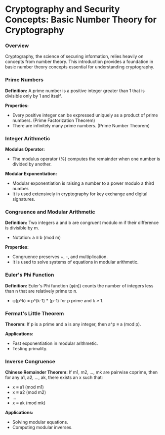 # Cryptography and Security Concepts: Basic Number Theory for Cryptography

### Overview

Cryptography, the science of securing information, relies heavily on concepts from number theory. This introduction provides a foundation in basic number theory concepts essential for understanding cryptography.

### Prime Numbers

**Definition:** A prime number is a positive integer greater than 1 that is divisible only by 1 and itself.

**Properties:**
- Every positive integer can be expressed uniquely as a product of prime numbers. (Prime Factorization Theorem)
- There are infinitely many prime numbers. (Prime Number Theorem)

### Integer Arithmetic

**Modulus Operator:**
- The modulus operator (%) computes the remainder when one number is divided by another.

**Modular Exponentiation:**
- Modular exponentiation is raising a number to a power modulo a third number.
- It is used extensively in cryptography for key exchange and digital signatures.

### Congruence and Modular Arithmetic

**Definition:** Two integers a and b are congruent modulo m if their difference is divisible by m.
- Notation: a ≡ b (mod m)

**Properties:**
- Congruence preserves +, -, and multiplication.
- It is used to solve systems of equations in modular arithmetic.

### Euler's Phi Function

**Definition:** Euler's Phi function (φ(n)) counts the number of integers less than n that are relatively prime to n.
- φ(p^k) = p^(k-1) * (p-1) for p prime and k ≥ 1.

### Fermat's Little Theorem

**Theorem:** If p is a prime and a is any integer, then a^p ≡ a (mod p).

**Applications:**
- Fast exponentiation in modular arithmetic.
- Testing primality.

### Inverse Congruence

**Chinese Remainder Theorem:** If m1, m2, ..., mk are pairwise coprime, then for any a1, a2, ..., ak, there exists an x such that:
- x ≡ a1 (mod m1)
- x ≡ a2 (mod m2)
- ...
- x ≡ ak (mod mk)

**Applications:**
- Solving modular equations.
- Computing modular inverses.
